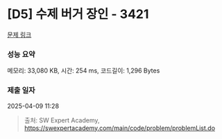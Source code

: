 # [D5] 수제 버거 장인 - 3421 

[문제 링크](https://swexpertacademy.com/main/code/problem/problemDetail.do?contestProbId=AWErcQmKy6kDFAXi) 

### 성능 요약

메모리: 33,080 KB, 시간: 254 ms, 코드길이: 1,296 Bytes

### 제출 일자

2025-04-09 11:28



> 출처: SW Expert Academy, https://swexpertacademy.com/main/code/problem/problemList.do